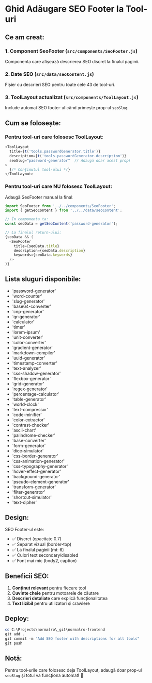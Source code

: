 # Ghid Adăugare SEO Footer la Tool-uri

## Ce am creat:

### 1. Component SeoFooter (`src/components/SeoFooter.js`)
Componenta care afișează descrierea SEO discret la finalul paginii.

### 2. Date SEO (`src/data/seoContent.js`)
Fișier cu descrieri SEO pentru toate cele 43 de tool-uri.

### 3. ToolLayout actualizat (`src/components/ToolLayout.js`)
Include automat SEO footer-ul când primește prop-ul `seoSlug`.

## Cum se folosește:

### Pentru tool-uri care folosesc ToolLayout:

```javascript
<ToolLayout
  title={t('tools.passwordGenerator.title')}
  description={t('tools.passwordGenerator.description')}
  seoSlug="password-generator"  // Adaugă doar acest prop!
>
  {/* Conținutul tool-ului */}
</ToolLayout>
```

### Pentru tool-uri care NU folosesc ToolLayout:

Adaugă SeoFooter manual la final:

```javascript
import SeoFooter from '../../components/SeoFooter';
import { getSeoContent } from '../../data/seoContent';

// În componenta ta:
const seoData = getSeoContent('password-generator');

// La finalul return-ului:
{seoData && (
  <SeoFooter
    title={seoData.title}
    description={seoData.description}
    keywords={seoData.keywords}
  />
)}
```

## Lista sluguri disponibile:

- 'password-generator'
- 'word-counter'
- 'slug-generator'
- 'base64-converter'
- 'cnp-generator'
- 'qr-generator'
- 'calculator'
- 'timer'
- 'lorem-ipsum'
- 'unit-converter'
- 'color-converter'
- 'gradient-generator'
- 'markdown-compiler'
- 'uuid-generator'
- 'timestamp-converter'
- 'text-analyzer'
- 'css-shadow-generator'
- 'flexbox-generator'
- 'grid-generator'
- 'regex-generator'
- 'percentage-calculator'
- 'table-generator'
- 'world-clock'
- 'text-compressor'
- 'code-minifier'
- 'color-extractor'
- 'contrast-checker'
- 'ascii-chart'
- 'palindrome-checker'
- 'base-converter'
- 'form-generator'
- 'dice-simulator'
- 'css-border-generator'
- 'css-animation-generator'
- 'css-typography-generator'
- 'hover-effect-generator'
- 'background-generator'
- 'pseudo-element-generator'
- 'transform-generator'
- 'filter-generator'
- 'shortcut-simulator'
- 'text-cipher'

## Design:

SEO Footer-ul este:
- ✅ Discret (opacitate 0.7)
- ✅ Separat vizual (border-top)
- ✅ La finalul paginii (mt: 6)
- ✅ Culori text secondary/disabled
- ✅ Font mai mic (body2, caption)

## Beneficii SEO:

1. **Conținut relevant** pentru fiecare tool
2. **Cuvinte cheie** pentru motoarele de căutare
3. **Descrieri detaliate** care explică funcționalitatea
4. **Text lizibil** pentru utilizatori și crawlere

## Deploy:

```powershell
cd C:\Projects\normalro\_git\normalro-frontend
git add .
git commit -m "Add SEO footer with descriptions for all tools"
git push
```

## Notă:

Pentru tool-urile care folosesc deja ToolLayout, adaugă doar prop-ul `seoSlug` și totul va funcționa automat! 🎉

